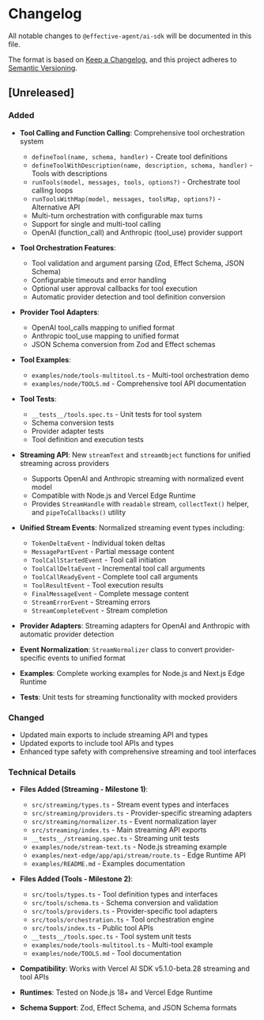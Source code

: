 # Changelog

All notable changes to `@effective-agent/ai-sdk` will be documented in this file.

The format is based on [Keep a Changelog](https://keepachangelog.com/en/1.0.0/),
and this project adheres to [Semantic Versioning](https://semver.org/spec/v2.0.0.html).

## [Unreleased]

### Added

- **Tool Calling and Function Calling**: Comprehensive tool orchestration system
  - `defineTool(name, schema, handler)` - Create tool definitions
  - `defineToolWithDescription(name, description, schema, handler)` - Tools with descriptions
  - `runTools(model, messages, tools, options?)` - Orchestrate tool calling loops
  - `runToolsWithMap(model, messages, toolsMap, options?)` - Alternative API
  - Multi-turn orchestration with configurable max turns
  - Support for single and multi-tool calling
  - OpenAI (function_call) and Anthropic (tool_use) provider support
- **Tool Orchestration Features**:
  - Tool validation and argument parsing (Zod, Effect Schema, JSON Schema)
  - Configurable timeouts and error handling
  - Optional user approval callbacks for tool execution
  - Automatic provider detection and tool definition conversion
- **Provider Tool Adapters**:
  - OpenAI tool_calls mapping to unified format
  - Anthropic tool_use mapping to unified format
  - JSON Schema conversion from Zod and Effect schemas
- **Tool Examples**:
  - `examples/node/tools-multitool.ts` - Multi-tool orchestration demo
  - `examples/node/TOOLS.md` - Comprehensive tool API documentation
- **Tool Tests**:
  - `__tests__/tools.spec.ts` - Unit tests for tool system
  - Schema conversion tests
  - Provider adapter tests
  - Tool definition and execution tests

- **Streaming API**: New `streamText` and `streamObject` functions for unified streaming across providers
  - Supports OpenAI and Anthropic streaming with normalized event model
  - Compatible with Node.js and Vercel Edge Runtime
  - Provides `StreamHandle` with `readable` stream, `collectText()` helper, and `pipeToCallbacks()` utility
- **Unified Stream Events**: Normalized streaming event types including:
  - `TokenDeltaEvent` - Individual token deltas
  - `MessagePartEvent` - Partial message content
  - `ToolCallStartedEvent` - Tool call initiation
  - `ToolCallDeltaEvent` - Incremental tool call arguments
  - `ToolCallReadyEvent` - Complete tool call arguments
  - `ToolResultEvent` - Tool execution results
  - `FinalMessageEvent` - Complete message content
  - `StreamErrorEvent` - Streaming errors
  - `StreamCompleteEvent` - Stream completion
- **Provider Adapters**: Streaming adapters for OpenAI and Anthropic with automatic provider detection
- **Event Normalization**: `StreamNormalizer` class to convert provider-specific events to unified format
- **Examples**: Complete working examples for Node.js and Next.js Edge Runtime
- **Tests**: Unit tests for streaming functionality with mocked providers

### Changed

- Updated main exports to include streaming API and types
- Updated exports to include tool APIs and types
- Enhanced type safety with comprehensive streaming and tool interfaces

### Technical Details

- **Files Added (Streaming - Milestone 1)**:
  - `src/streaming/types.ts` - Stream event types and interfaces
  - `src/streaming/providers.ts` - Provider-specific streaming adapters
  - `src/streaming/normalizer.ts` - Event normalization layer
  - `src/streaming/index.ts` - Main streaming API exports
  - `__tests__/streaming.spec.ts` - Streaming unit tests
  - `examples/node/stream-text.ts` - Node.js streaming example
  - `examples/next-edge/app/api/stream/route.ts` - Edge Runtime API
  - `examples/README.md` - Examples documentation

- **Files Added (Tools - Milestone 2)**:
  - `src/tools/types.ts` - Tool definition types and interfaces
  - `src/tools/schema.ts` - Schema conversion and validation
  - `src/tools/providers.ts` - Provider-specific tool adapters
  - `src/tools/orchestration.ts` - Tool orchestration engine
  - `src/tools/index.ts` - Public tool APIs
  - `__tests__/tools.spec.ts` - Tool system unit tests
  - `examples/node/tools-multitool.ts` - Multi-tool example
  - `examples/node/TOOLS.md` - Tool documentation

- **Compatibility**: Works with Vercel AI SDK v5.1.0-beta.28 streaming and tool APIs
- **Runtimes**: Tested on Node.js 18+ and Vercel Edge Runtime
- **Schema Support**: Zod, Effect Schema, and JSON Schema formats

